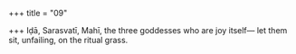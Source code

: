 +++
title = "09"

+++
Iḍā, Sarasvatī, Mahī, the three goddesses who are joy itself—
let them sit, unfailing, on the ritual grass.